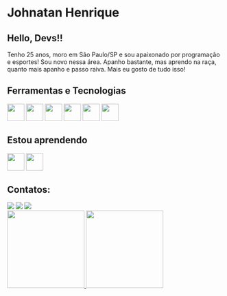 # Johnatan Henrique 

## Hello, Devs!!

Tenho 25 anos, moro em São Paulo/SP e sou apaixonado por programação e esportes! Sou novo nessa área. Apanho bastante, mas aprendo na raça, quanto mais apanho e passo raiva. Mais eu gosto de tudo isso!

## Ferramentas e Tecnologias

<img src="https://cdn.jsdelivr.net/gh/devicons/devicon/icons/html5/html5-original.svg" width="40" height="40" /> <img src="https://cdn.jsdelivr.net/gh/devicons/devicon/icons/css3/css3-original.svg"  width="40" height="40"/> <img src="https://cdn.jsdelivr.net/gh/devicons/devicon/icons/javascript/javascript-original.svg" width="40" height="40" /> <img loading="lazy" src="https://cdn.jsdelivr.net/gh/devicons/devicon/icons/git/git-original.svg" width="40" height="40"/> <img src="https://cdn.jsdelivr.net/gh/devicons/devicon/icons/python/python-original.svg" width="40" height="40" /> <img src="https://cdn.jsdelivr.net/gh/devicons/devicon/icons/mysql/mysql-original.svg" width="40" height="40" />

## Estou aprendendo

<img src="https://cdn.jsdelivr.net/gh/devicons/devicon/icons/python/python-original.svg" width="40" height="40" /> <img src="https://cdn.jsdelivr.net/gh/devicons/devicon/icons/mysql/mysql-original.svg" width="40" height="40" />

## Contatos:

<div>
<a href="https://www.instagram.com/johnatan_henriq/" target="_blank"><img loading="lazy" src="https://img.shields.io/badge/-Instagram-%23E4405F?style=for-the-badge&logo=instagram&logoColor=white" target="_blank"></a>
<a href ="johnatanhenrique98@gmail.com"><img loading="lazy" src="https://img.shields.io/badge/Gmail-D14836?style=for-the-badge&logo=gmail&logoColor=white" target="_blank"></a>
<a href="https://www.linkedin.com/in/johnatan-henrique-932638206/" target="_blank"><img loading="lazy" src="https://img.shields.io/badge/-LinkedIn-%230077B5?style=for-the-badge&logo=linkedin&logoColor=white" target="_blank"></a>   
</div>

<div>
<a href="https://github.com/Johnatanhenr/Johnatanhenr">
<img loading="lazy" height="180em" src="https://github-readme-stats.vercel.app/api/top-langs/?username=Johnatanhenr&layout=compact&langs_count=7&theme=dracula"/>
<img loading="lazy" height="180em" src="https://github-readme-stats.vercel.app/api?username=Johnatanhenr&show_icons=true&theme=dracula&include_all_commits=true&count_private=true"/>
</div>


